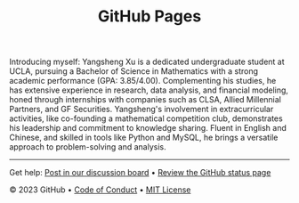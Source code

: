 <header>

<!--
  <<< Author notes: Course header >>>
  Include a 1280×640 image, course title in sentence case, and a concise description in emphasis.
  In your repository settings: enable template repository, add your 1280×640 social image, auto delete head branches.
  Add your open source license, GitHub uses MIT license.
-->

# GitHub Pages


</header>

<!--
  <<< Author notes: Step 2 >>>
  Start this step by acknowledging the previous step.
  Define terms and link to docs.github.com.
  Historic note: previous version checked for empty pull request, changed to the correct theme `minima`.
-->

Introducing myself: Yangsheng Xu is a dedicated undergraduate student at UCLA, pursuing a Bachelor of Science in Mathematics with a strong academic performance (GPA: 3.85/4.00). Complementing his studies, he has extensive experience in research, data analysis, and financial modeling, honed through internships with companies such as CLSA, Allied Millennial Partners, and GF Securities. Yangsheng's involvement in extracurricular activities, like co-founding a mathematical competition club, demonstrates his leadership and commitment to knowledge sharing. Fluent in English and Chinese, and skilled in tools like Python and MySQL, he brings a versatile approach to problem-solving and analysis.
<footer>

<!--
  <<< Author notes: Footer >>>
  Add a link to get support, GitHub status page, code of conduct, license link.
-->

---

Get help: [Post in our discussion board](https://github.com/orgs/skills/discussions/categories/github-pages) &bull; [Review the GitHub status page](https://www.githubstatus.com/)

&copy; 2023 GitHub &bull; [Code of Conduct](https://www.contributor-covenant.org/version/2/1/code_of_conduct/code_of_conduct.md) &bull; [MIT License](https://gh.io/mit)

</footer>
